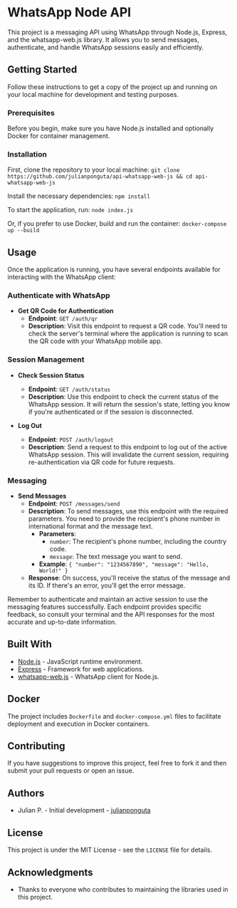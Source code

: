 # WhatsApp Node API

This project is a messaging API using WhatsApp through Node.js, Express, and the whatsapp-web.js library. It allows you to send messages, authenticate, and handle WhatsApp sessions easily and efficiently.

## Getting Started

Follow these instructions to get a copy of the project up and running on your local machine for development and testing purposes.

### Prerequisites

Before you begin, make sure you have Node.js installed and optionally Docker for container management.

### Installation

First, clone the repository to your local machine: `git clone https://github.com/julianponguta/api-whatsapp-web-js && cd api-whatsapp-web-js`

Install the necessary dependencies: `npm install`

To start the application, run: `node index.js`

Or, if you prefer to use Docker, build and run the container: `docker-compose up --build`

## Usage

Once the application is running, you have several endpoints available for interacting with the WhatsApp client:

### Authenticate with WhatsApp

- **Get QR Code for Authentication**
  - **Endpoint**: `GET /auth/qr`
  - **Description**: Visit this endpoint to request a QR code. You'll need to check the server's terminal where the application is running to scan the QR code with your WhatsApp mobile app.

### Session Management

- **Check Session Status**

  - **Endpoint**: `GET /auth/status`
  - **Description**: Use this endpoint to check the current status of the WhatsApp session. It will return the session's state, letting you know if you're authenticated or if the session is disconnected.

- **Log Out**
  - **Endpoint**: `POST /auth/logout`
  - **Description**: Send a request to this endpoint to log out of the active WhatsApp session. This will invalidate the current session, requiring re-authentication via QR code for future requests.

### Messaging

- **Send Messages**
  - **Endpoint**: `POST /messages/send`
  - **Description**: To send messages, use this endpoint with the required parameters. You need to provide the recipient's phone number in international format and the message text.
    - **Parameters**:
      - `number`: The recipient's phone number, including the country code.
      - `message`: The text message you want to send.
    - **Example**: `{ "number": "1234567890", "message": "Hello, World!" }`
  - **Response**: On success, you'll receive the status of the message and its ID. If there's an error, you'll get the error message.

Remember to authenticate and maintain an active session to use the messaging features successfully. Each endpoint provides specific feedback, so consult your terminal and the API responses for the most accurate and up-to-date information.

## Built With

- [Node.js](https://nodejs.org/) - JavaScript runtime environment.
- [Express](https://expressjs.com/) - Framework for web applications.
- [whatsapp-web.js](https://wwebjs.dev/) - WhatsApp client for Node.js.

## Docker

The project includes `Dockerfile` and `docker-compose.yml` files to facilitate deployment and execution in Docker containers.

## Contributing

If you have suggestions to improve this project, feel free to fork it and then submit your pull requests or open an issue.

## Authors

- Julian P. - Initial development - [julianponguta](https://github.com/julianponguta/)

## License

This project is under the MIT License - see the `LICENSE` file for details.

## Acknowledgments

- Thanks to everyone who contributes to maintaining the libraries used in this project.
